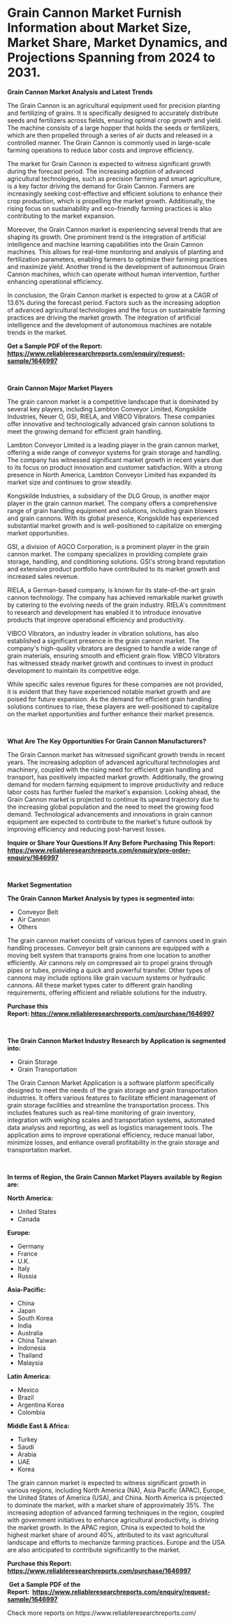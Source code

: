 <p><h1>Grain Cannon Market Furnish Information about Market Size, Market Share, Market Dynamics, and Projections Spanning from 2024 to 2031.</h1></p><p><strong>Grain Cannon Market Analysis and Latest Trends</strong></p>
<p><p>The Grain Cannon is an agricultural equipment used for precision planting and fertilizing of grains. It is specifically designed to accurately distribute seeds and fertilizers across fields, ensuring optimal crop growth and yield. The machine consists of a large hopper that holds the seeds or fertilizers, which are then propelled through a series of air ducts and released in a controlled manner. The Grain Cannon is commonly used in large-scale farming operations to reduce labor costs and improve efficiency.</p><p>The market for Grain Cannon is expected to witness significant growth during the forecast period. The increasing adoption of advanced agricultural technologies, such as precision farming and smart agriculture, is a key factor driving the demand for Grain Cannon. Farmers are increasingly seeking cost-effective and efficient solutions to enhance their crop production, which is propelling the market growth. Additionally, the rising focus on sustainability and eco-friendly farming practices is also contributing to the market expansion.</p><p>Moreover, the Grain Cannon market is experiencing several trends that are shaping its growth. One prominent trend is the integration of artificial intelligence and machine learning capabilities into the Grain Cannon machines. This allows for real-time monitoring and analysis of planting and fertilization parameters, enabling farmers to optimize their farming practices and maximize yield. Another trend is the development of autonomous Grain Cannon machines, which can operate without human intervention, further enhancing operational efficiency.</p><p>In conclusion, the Grain Cannon market is expected to grow at a CAGR of 13.6% during the forecast period. Factors such as the increasing adoption of advanced agricultural technologies and the focus on sustainable farming practices are driving the market growth. The integration of artificial intelligence and the development of autonomous machines are notable trends in the market.</p></p>
<p><strong>Get a Sample PDF of the Report:&nbsp; <a href="https://www.reliableresearchreports.com/enquiry/request-sample/1646997">https://www.reliableresearchreports.com/enquiry/request-sample/1646997</a></strong></p>
<p>&nbsp;</p>
<p><strong>Grain Cannon Major Market Players</strong></p>
<p><p>The grain cannon market is a competitive landscape that is dominated by several key players, including Lambton Conveyor Limited, Kongskilde Industries, Neuer O, GSI, RIELA, and VIBCO Vibrators. These companies offer innovative and technologically advanced grain cannon solutions to meet the growing demand for efficient grain handling.</p><p>Lambton Conveyor Limited is a leading player in the grain cannon market, offering a wide range of conveyor systems for grain storage and handling. The company has witnessed significant market growth in recent years due to its focus on product innovation and customer satisfaction. With a strong presence in North America, Lambton Conveyor Limited has expanded its market size and continues to grow steadily.</p><p>Kongskilde Industries, a subsidiary of the DLG Group, is another major player in the grain cannon market. The company offers a comprehensive range of grain handling equipment and solutions, including grain blowers and grain cannons. With its global presence, Kongskilde has experienced substantial market growth and is well-positioned to capitalize on emerging market opportunities.</p><p>GSI, a division of AGCO Corporation, is a prominent player in the grain cannon market. The company specializes in providing complete grain storage, handling, and conditioning solutions. GSI's strong brand reputation and extensive product portfolio have contributed to its market growth and increased sales revenue.</p><p>RIELA, a German-based company, is known for its state-of-the-art grain cannon technology. The company has achieved remarkable market growth by catering to the evolving needs of the grain industry. RIELA's commitment to research and development has enabled it to introduce innovative products that improve operational efficiency and productivity.</p><p>VIBCO Vibrators, an industry leader in vibration solutions, has also established a significant presence in the grain cannon market. The company's high-quality vibrators are designed to handle a wide range of grain materials, ensuring smooth and efficient grain flow. VIBCO Vibrators has witnessed steady market growth and continues to invest in product development to maintain its competitive edge.</p><p>While specific sales revenue figures for these companies are not provided, it is evident that they have experienced notable market growth and are poised for future expansion. As the demand for efficient grain handling solutions continues to rise, these players are well-positioned to capitalize on the market opportunities and further enhance their market presence.</p></p>
<p>&nbsp;</p>
<p><strong>What Are The Key Opportunities For Grain Cannon Manufacturers?</strong></p>
<p><p>The Grain Cannon market has witnessed significant growth trends in recent years. The increasing adoption of advanced agricultural technologies and machinery, coupled with the rising need for efficient grain handling and transport, has positively impacted market growth. Additionally, the growing demand for modern farming equipment to improve productivity and reduce labor costs has further fueled the market's expansion. Looking ahead, the Grain Cannon market is projected to continue its upward trajectory due to the increasing global population and the need to meet the growing food demand. Technological advancements and innovations in grain cannon equipment are expected to contribute to the market's future outlook by improving efficiency and reducing post-harvest losses.</p></p>
<p><strong>Inquire or Share Your Questions If Any Before Purchasing This Report: <a href="https://www.reliableresearchreports.com/enquiry/pre-order-enquiry/1646997">https://www.reliableresearchreports.com/enquiry/pre-order-enquiry/1646997</a></strong></p>
<p>&nbsp;</p>
<p><strong>Market Segmentation</strong></p>
<p><strong>The Grain Cannon Market Analysis by types is segmented into:</strong></p>
<p><ul><li>Conveyor Belt</li><li>Air Cannon</li><li>Others</li></ul></p>
<p><p>The grain cannon market consists of various types of cannons used in grain handling processes. Conveyor belt grain cannons are equipped with a moving belt system that transports grains from one location to another efficiently. Air cannons rely on compressed air to propel grains through pipes or tubes, providing a quick and powerful transfer. Other types of cannons may include options like grain vacuum systems or hydraulic cannons. All these market types cater to different grain handling requirements, offering efficient and reliable solutions for the industry.</p></p>
<p><strong>Purchase this Report:&nbsp;<a href="https://www.reliableresearchreports.com/purchase/1646997">https://www.reliableresearchreports.com/purchase/1646997</a></strong></p>
<p>&nbsp;</p>
<p><strong>The Grain Cannon Market Industry Research by Application is segmented into:</strong></p>
<p><ul><li>Grain Storage</li><li>Grain Transportation</li></ul></p>
<p><p>The Grain Cannon Market Application is a software platform specifically designed to meet the needs of the grain storage and grain transportation industries. It offers various features to facilitate efficient management of grain storage facilities and streamline the transportation process. This includes features such as real-time monitoring of grain inventory, integration with weighing scales and transportation systems, automated data analysis and reporting, as well as logistics management tools. The application aims to improve operational efficiency, reduce manual labor, minimize losses, and enhance overall profitability in the grain storage and transportation market.</p></p>
<p>&nbsp;</p>
<p><strong>In terms of Region, the Grain Cannon Market Players available by Region are:</strong></p>
<p>
    <p> <strong> North America: </strong>
        <ul>
            <li>United States</li>
            <li>Canada</li>
        </ul>
        </p> 
    <p> <strong> Europe: </strong>
        <ul>
            <li>Germany</li>
            <li>France</li>
            <li>U.K.</li>
            <li>Italy</li>
            <li>Russia</li>
        </ul>
        </p> 
    <p> <strong> Asia-Pacific: </strong>
        <ul>
            <li>China</li>
            <li>Japan</li>
            <li>South Korea</li>
            <li>India</li>
            <li>Australia</li>
            <li>China Taiwan</li>
            <li>Indonesia</li>
            <li>Thailand</li>
            <li>Malaysia</li>
        </ul>
        </p> 
    <p> <strong> Latin America: </strong>
        <ul>
            <li>Mexico</li>
            <li>Brazil</li>
            <li>Argentina Korea</li>
            <li>Colombia</li>
        </ul>
        </p> 
    <p> <strong> Middle East & Africa: </strong>
        <ul>
            <li>Turkey</li>
            <li>Saudi</li>
            <li>Arabia</li>
            <li>UAE</li>
            <li>Korea</li>
        </ul>
    </p>
    </p>
<p><p>The grain cannon market is expected to witness significant growth in various regions, including North America (NA), Asia Pacific (APAC), Europe, the United States of America (USA), and China. North America is projected to dominate the market, with a market share of approximately 35%. The increasing adoption of advanced farming techniques in the region, coupled with government initiatives to enhance agricultural productivity, is driving the market growth. In the APAC region, China is expected to hold the highest market share of around 40%, attributed to its vast agricultural landscape and efforts to mechanize farming practices. Europe and the USA are also anticipated to contribute significantly to the market.</p></p>
<p><strong>Purchase this Report: <a href="https://www.reliableresearchreports.com/purchase/1646997">https://www.reliableresearchreports.com/purchase/1646997</a></strong></p>
<p>&nbsp;<strong>Get a Sample PDF of the Report:&nbsp;&nbsp;<a href="https://www.reliableresearchreports.com/enquiry/request-sample/1646997">https://www.reliableresearchreports.com/enquiry/request-sample/1646997</a></strong></p>
<p><strong></strong></p>
<p>Check more reports on https://www.reliableresearchreports.com/</p>